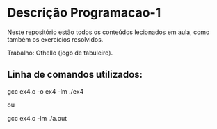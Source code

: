 # Descrição Programacao-1

Neste repositório estão todos os conteúdos lecionados em aula, como também os exercicíos resolvidos.

Trabalho: Othello (jogo de tabuleiro).

## Linha de comandos utilizados:

gcc ex4.c -o ex4 -lm
./ex4

ou

gcc ex4.c -lm
./a.out
